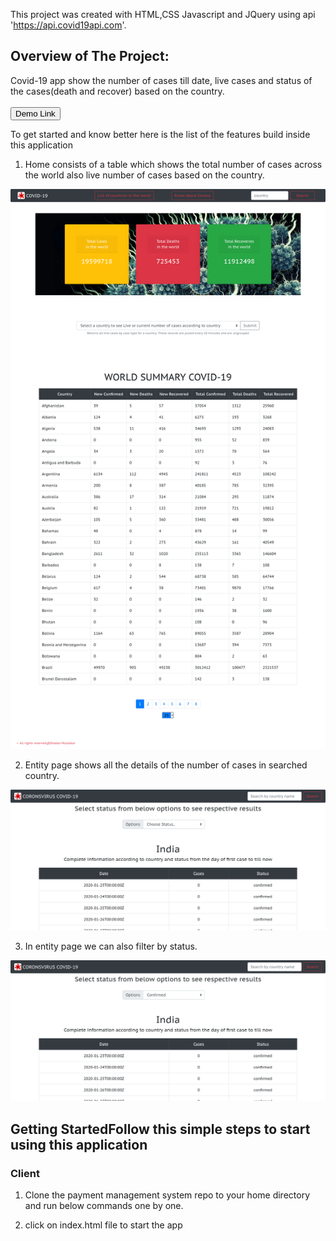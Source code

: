 This project was created  with  HTML,CSS Javascript and JQuery using api 'https://api.covid19api.com'.

## Overview of The Project:
Covid-19 app show the number of cases till date, live cases and status of the cases(death and recover) based on the country.
<br>
<br>
<a href =  "https://covid.smullalkar.tech/">
  <button style = "background:red,padding:5px">Demo Link</button>
</a>

To get started and know better here is the list of the features build inside this application

1. Home consists of a table which shows the total number of cases across the world also live number of cases based on the country.
<p> <img src  = "/public/home.png"> </p>

2. Entity page shows all the details of the number of cases in searched country.
<p> <img src  = "/public/table.png"> </p>

3. In entity page we can also filter by status.
<p> <img src  = "/public/tablestatus.png"> </p>

## Getting StartedFollow this simple steps to start using this application

### Client

1.   Clone the payment management system repo to your home directory and run below commands one by one.

2.   click on index.html file to start the app



